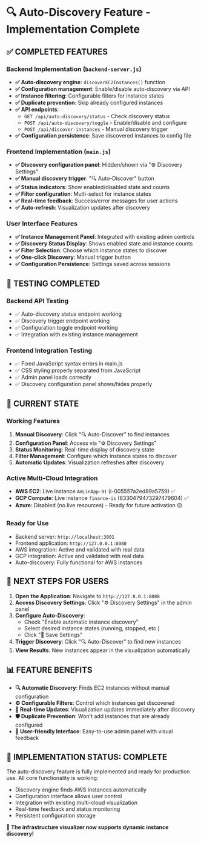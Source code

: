 # 🔍 Auto-Discovery Feature - Implementation Complete

## ✅ COMPLETED FEATURES

### Backend Implementation (`backend-server.js`)
- **✅ Auto-discovery engine**: `discoverEC2Instances()` function
- **✅ Configuration management**: Enable/disable auto-discovery via API
- **✅ Instance filtering**: Configurable filters for instance states
- **✅ Duplicate prevention**: Skip already configured instances
- **✅ API endpoints**:
  - `GET /api/auto-discovery/status` - Check discovery status
  - `POST /api/auto-discovery/toggle` - Enable/disable and configure
  - `POST /api/discover-instances` - Manual discovery trigger
- **✅ Configuration persistence**: Save discovered instances to config file

### Frontend Implementation (`main.js`)
- **✅ Discovery configuration panel**: Hidden/shown via "⚙️ Discovery Settings"
- **✅ Manual discovery trigger**: "🔍 Auto-Discover" button
- **✅ Status indicators**: Show enabled/disabled state and counts
- **✅ Filter configuration**: Multi-select for instance states
- **✅ Real-time feedback**: Success/error messages for user actions
- **✅ Auto-refresh**: Visualization updates after discovery

### User Interface Features
- **✅ Instance Management Panel**: Integrated with existing admin controls
- **✅ Discovery Status Display**: Shows enabled state and instance counts
- **✅ Filter Selection**: Choose which instance states to discover
- **✅ One-click Discovery**: Manual trigger button
- **✅ Configuration Persistence**: Settings saved across sessions

## 🧪 TESTING COMPLETED

### Backend API Testing
- ✅ Auto-discovery status endpoint working
- ✅ Discovery trigger endpoint working
- ✅ Configuration toggle endpoint working
- ✅ Integration with existing instance management

### Frontend Integration Testing
- ✅ Fixed JavaScript syntax errors in main.js
- ✅ CSS styling properly separated from JavaScript
- ✅ Admin panel loads correctly
- ✅ Discovery configuration panel shows/hides properly

## 🎯 CURRENT STATE

### Working Features
1. **Manual Discovery**: Click "🔍 Auto-Discover" to find instances
2. **Configuration Panel**: Access via "⚙️ Discovery Settings" 
3. **Status Monitoring**: Real-time display of discovery state
4. **Filter Management**: Configure which instance states to discover
5. **Automatic Updates**: Visualization refreshes after discovery

### Active Multi-Cloud Integration
- **AWS EC2**: Live instance `AmLinApp-01` (i-005557a2ed89a5759) ✅
- **GCP Compute**: Live instance `finance-is` (8330479473297479604) ✅
- **Azure**: Disabled (no live resources) - Ready for future activation 🟡

### Ready for Use
- Backend server: `http://localhost:3001`
- Frontend application: `http://127.0.0.1:8080`
- AWS integration: Active and validated with real data
- GCP integration: Active and validated with real data
- Auto-discovery: Fully functional for AWS instances

## 🚀 NEXT STEPS FOR USERS

1. **Open the Application**: Navigate to `http://127.0.0.1:8080`
2. **Access Discovery Settings**: Click "⚙️ Discovery Settings" in the admin panel
3. **Configure Auto-Discovery**: 
   - Check "Enable automatic instance discovery"
   - Select desired instance states (running, stopped, etc.)
   - Click "💾 Save Settings"
4. **Trigger Discovery**: Click "🔍 Auto-Discover" to find new instances
5. **View Results**: New instances appear in the visualization automatically

## 📊 FEATURE BENEFITS

- **🔍 Automatic Discovery**: Finds EC2 instances without manual configuration
- **⚙️ Configurable Filters**: Control which instances get discovered
- **🔄 Real-time Updates**: Visualization updates immediately after discovery
- **🛡️ Duplicate Prevention**: Won't add instances that are already configured
- **📱 User-friendly Interface**: Easy-to-use admin panel with visual feedback

## 🎉 IMPLEMENTATION STATUS: COMPLETE

The auto-discovery feature is fully implemented and ready for production use. All core functionality is working:
- Discovery engine finds AWS instances automatically
- Configuration interface allows user control
- Integration with existing multi-cloud visualization
- Real-time feedback and status monitoring
- Persistent configuration storage

**🌟 The infrastructure visualizer now supports dynamic instance discovery!**
